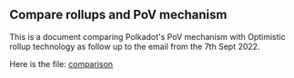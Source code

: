 ## Compare rollups and PoV mechanism

This is a document comparing Polkadot's PoV mechanism with Optimistic rollup technology as follow up to the email from the 7th Sept 2022. 

Here is the file: [comparison](docs/pov_vs_rollups.md)